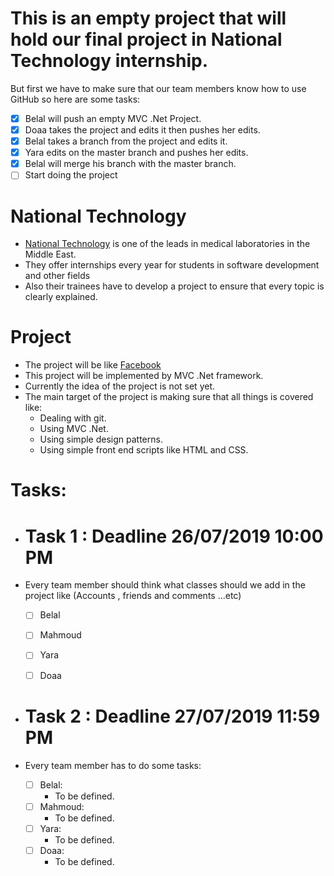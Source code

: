 # This is an empty project that will hold our final project in National Technology internship.
 But first we have to make sure that our team members know how to use GitHub so here are some tasks:
 
  - [x] Belal will push an empty MVC .Net Project.
  - [x] Doaa takes the project and edits it then pushes her edits.
  - [x] Belal takes a branch from the project and edits it.
  - [x] Yara edits on the master branch and pushes her edits.
  - [x] Belal will merge his branch with the master branch.
  - [ ] Start doing the project

# National Technology

- [National Technology](http://nt-me.com) is one of the leads in medical laboratories in the Middle East.
- They offer internships every year for students in software development and other fields
- Also their trainees have to develop a project to ensure that every topic is clearly explained.

# Project

- The project will be like [Facebook](https://facebook.com)
- This project will be implemented by MVC .Net framework.
- Currently the idea of the project is not set yet.
- The main target of the project is making sure that all things is covered like:
	- Dealing with git.
	- Using MVC .Net.
	- Using simple design patterns.
	- Using simple front end scripts like HTML and CSS.


# Tasks:

- # Task 1 : Deadline 26/07/2019 10:00 PM
- Every team member should think what classes should we add in the project like (Accounts , friends and comments ...etc)
	- [ ] Belal
	- [ ] Mahmoud
	- [ ] Yara
	- [ ] Doaa


- # Task 2 : Deadline 27/07/2019 11:59 PM
- Every team member has to do some tasks:

	- [ ] Belal:
		- To be defined.
	- [ ] Mahmoud:
		- To be defined.
	- [ ] Yara:
		- To be defined.
	- [ ] Doaa:
		- To be defined.
